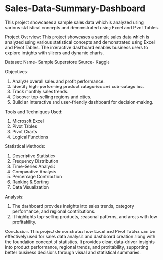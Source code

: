 # Sales-Data-Summary-Dashboard
This project showcases a sample sales data which is analyzed using various statistical concepts and demonstrated using Excel and Pivot Tables.

Project Overview: 
This project showcases a sample sales data which is analyzed using various statistical concepts and demonstrated using Excel and Pivot Tables. The interactive dashboard enables business users to explore insights with slicers and dynamic charts.

Dataset: 
Name- Sample Superstore 
Source- Kaggle 

Objectives: 
1. Analyze overall sales and profit performance.
2. Identify high-performing product categories and sub-categories.
3. Track monthly sales trends. 
4. Discover top-selling regions and cities.
5. Build an interactive and user-friendly dashboard for decision-making.

Tools and Techniques Used:
1. Microsoft Excel
2. Pivot Tables
3. Pivot Charts
4. Logical Functions

Statistical Methods: 
1. Descriptive Statistics
2. Frequency Distribution
3. Time-Series Analysis
4. Comparative Analysis
5. Percentage Contribution
6. Ranking & Sorting
7. Data Visualization

Analysis:
1. The dashboard provides insights into sales trends, category performance, and regional contributions.
2. It highlights top-selling products, seasonal patterns, and areas with low profitability.

Conclusion: 
This project demonstrates how Excel and Pivot Tables can be effectively used for sales data analysis and dashboard creation along with the foundation concept of statistics. It provides clear, data-driven insights into product performance, regional trends, and profitability, supporting better business decisions through visual and statistical summaries.
